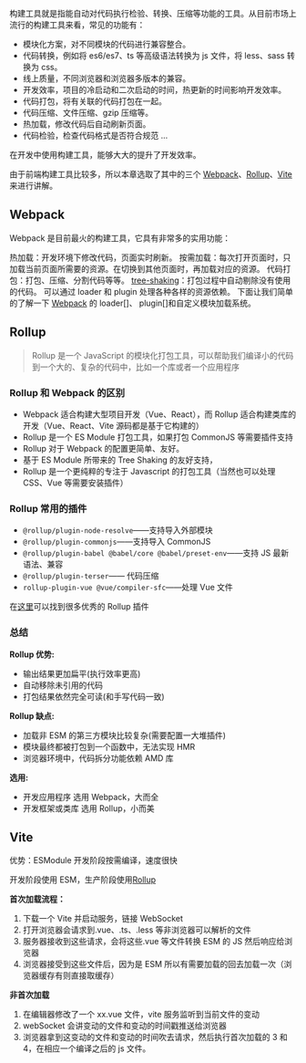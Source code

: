 构建工具就是指能自动对代码执行检验、转换、压缩等功能的工具。从目前市场上流行的构建工具来看，常见的功能有：

-   模块化方案，对不同模块的代码进行兼容整合。
-   代码转换，例如将 es6/es7、ts 等高级语法转换为 js 文件，将 less、sass 转换为 css。
-   线上质量，不同浏览器和浏览器多版本的兼容。
-   开发效率，项目的冷启动和二次启动的时间，热更新的时间影响开发效率。
-   代码打包，将有关联的代码打包在一起。
-   代码压缩、文件压缩、gzip 压缩等。
-   热加载，修改代码后自动刷新页面。
-   代码检验，检查代码格式是否符合规范 ...

在开发中使用构建工具，能够大大的提升了开发效率。

由于前端构建工具比较多，所以本章选取了其中的三个 [Webpack](https://webpack.docschina.org/concepts/)、[Rollup](https://www.rollupjs.com/)、[Vite](https://github.com/vitejs/vite) 来进行讲解。

## Webpack

Webpack 是目前最火的构建工具，它具有非常多的实用功能：

热加载：开发环境下修改代码，页面实时刷新。
按需加载：每次打开页面时，只加载当前页面所需要的资源。在切换到其他页面时，再加载对应的资源。
代码打包：打包、压缩、分割代码等等。
[tree-shaking](https://webpack.docschina.org/guides/tree-shaking/)：打包过程中自动剔除没有使用的代码。
可以通过 loader 和 plugin 处理各种各样的资源依赖。
下面让我们简单的了解一下 [Webpack](https://www.webpackjs.com/) 的 loader[]、 plugin[]和自定义模块加载系统。

## Rollup

> Rollup 是一个 JavaScript 的模块化打包工具，可以帮助我们编译小的代码到一个大的、复杂的代码中，比如一个库或者一个应用程序

### Rollup 和 Webpack 的区别

-   Webpack 适合构建大型项目开发（Vue、React），而 Rollup 适合构建类库的开发（Vue、React、Vite 源码都是基于它构建的）
-   Rollup 是一个 ES Module 打包工具，如果打包 CommonJS 等需要插件支持
-   Rollup 对于 Webpack 的配置更简单、友好。
-   基于 ES Module 所带来的 Tree Shaking 的友好支持，
-   Rollup 是一个更纯粹的专注于 Javascript 的打包工具（当然也可以处理 CSS、Vue 等需要安装插件）

### Rollup 常用的插件

-   `@rollup/plugin-node-resolve`——支持导入外部模块
-   `@rollup/plugin-commonjs`——支持导入 CommonJS
-   `@rollup/plugin-babel @babel/core @babel/preset-env`——支持 JS 最新语法、兼容
-   `@rollup/plugin-terser`—— 代码压缩
-   `rollup-plugin-vue @vue/compiler-sfc`——处理 Vue 文件

在[这里](https://github.com/rollup/awesome)可以找到很多优秀的 Rollup 插件

### 总结

**Rollup 优势:**
- 输出结果更加扁平(执行效率更高)
- 自动移除未引用的代码
- 打包结果依然完全可读(和手写代码一致)

**Rollup 缺点:**
- 加载非 ESM 的第三方模块比较复杂(需要配置一大堆插件)
- 模块最终都被打包到一个函数中，无法实现 HMR
- 浏览器环境中，代码拆分功能依赖 AMD 库

**选用:**
- 开发应用程序 选用 Webpack，大而全
- 开发框架或类库 选用 Rollup，小而美

## Vite

优势：ESModule 开发阶段按需编译，速度很快

开发阶段使用 ESM，生产阶段使用[Rollup](https://www.rollupjs.com/)

**首次加载流程：**

1. 下载一个 Vite 并启动服务，链接 WebSocket
2. 打开浏览器会请求到.vue、.ts、.less 等非浏览器可以解析的文件
3. 服务器接收到这些请求，会将这些.vue 等文件转换 ESM 的 JS 然后响应给浏览器
4. 浏览器接受到这些文件后，因为是 ESM 所以有需要加载的回去加载一次（浏览器缓存有则直接取缓存）

**非首次加载**

1. 在编辑器修改了一个 xx.vue 文件，vite 服务监听到当前文件的变动
2. webSocket 会讲变动的文件和变动的时间戳推送给浏览器
3. 浏览器拿到这变动的文件和变动的时间吹去请求，然后执行首次加载的 3 和 4，在相应一个编译之后的 js 文件。
